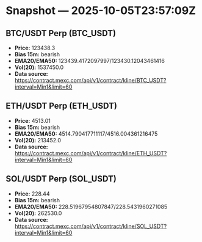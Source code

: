 # Snapshot — 2025-10-05T23:57:09Z

## BTC/USDT Perp (BTC_USDT)
- **Price:** 123438.3
- **Bias 15m:** bearish
- **EMA20/EMA50:** 123439.4172097997/123430.12043461416
- **Vol(20):** 1537450.0
- **Data source:** https://contract.mexc.com/api/v1/contract/kline/BTC_USDT?interval=Min1&limit=60

## ETH/USDT Perp (ETH_USDT)
- **Price:** 4513.01
- **Bias 15m:** bearish
- **EMA20/EMA50:** 4514.790417711117/4516.004361216475
- **Vol(20):** 213452.0
- **Data source:** https://contract.mexc.com/api/v1/contract/kline/ETH_USDT?interval=Min1&limit=60

## SOL/USDT Perp (SOL_USDT)
- **Price:** 228.44
- **Bias 15m:** bearish
- **EMA20/EMA50:** 228.51967954807847/228.5431960271085
- **Vol(20):** 262530.0
- **Data source:** https://contract.mexc.com/api/v1/contract/kline/SOL_USDT?interval=Min1&limit=60
